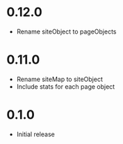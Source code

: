 # 0.12.0
- Rename siteObject to pageObjects

# 0.11.0
- Rename siteMap to siteObject
- Include stats for each page object

# 0.1.0
- Initial release
